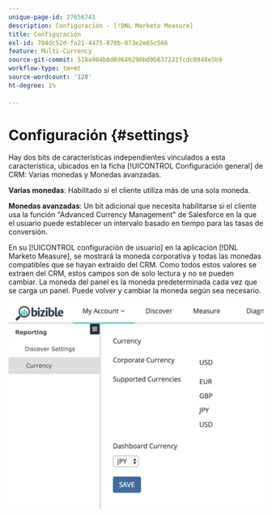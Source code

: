 ```yaml
---
unique-page-id: 27656741
description: Configuración - [!DNL Marketo Measure]
title: Configuración
exl-id: 704dc52d-fa21-4475-878b-073e2e65c566
feature: Multi-Currency
source-git-commit: 518a984b0d8d640290bd9b637221fcdc0948e5b9
workflow-type: tm+mt
source-wordcount: '128'
ht-degree: 1%

---
```


# Configuración {#settings}

Hay dos bits de características independientes vinculados a esta característica, ubicados en la ficha [!UICONTROL Configuración general] de CRM: Varias monedas y Monedas avanzadas.

**Varias monedas**: Habilitado si el cliente utiliza más de una sola moneda.

**Monedas avanzadas**: Un bit adicional que necesita habilitarse si el cliente usa la función &quot;Advanced Currency Management&quot; de Salesforce en la que el usuario puede establecer un intervalo basado en tiempo para las tasas de conversión.

En su [!UICONTROL configuración de usuario] en la aplicación [!DNL Marketo Measure], se mostrará la moneda corporativa y todas las monedas compatibles que se hayan extraído del CRM. Como todos estos valores se extraen del CRM, estos campos son de solo lectura y no se pueden cambiar. La moneda del panel es la moneda predeterminada cada vez que se carga un panel. Puede volver y cambiar la moneda según sea necesario.

![](assets/one-1.png)
